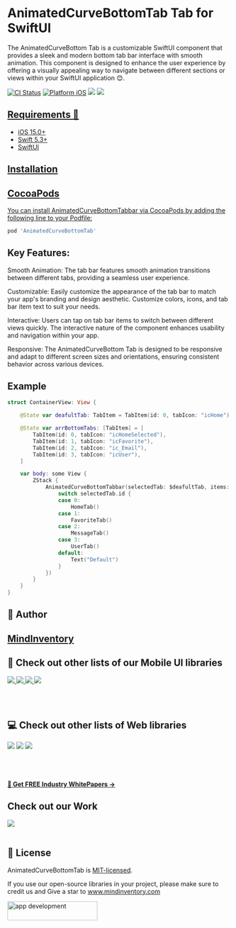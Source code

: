 # AnimatedCurveBottomTab Tab for SwiftUI

The AnimatedCurveBottom Tab is a customizable SwiftUI component that provides a sleek and modern bottom tab bar interface with smooth animation. This component is designed to enhance the user experience by offering a visually appealing way to navigate between different sections or views within your SwiftUI application 😊.

[![CI Status](https://img.shields.io/badge/swift-5.0-brightgreen)](https://img.shields.io/badge/swift-5.0-brightgreen)
[![Platform iOS](https://img.shields.io/badge/platform-iOS-red)](https://img.shields.io/badge/platform-iOS-red)
<a href="https://www.codacy.com?utm_source=github.com&amp;utm_medium=referral&amp;utm_content=nikunjprajapati95/Reading-Animation&amp;utm_campaign=Badge_Grade"><img src="https://app.codacy.com/project/badge/Grade/44b16d6ddb96446b875d38bf2ec89b11"/></a>
<a href="https://github.com/TusharSanchaniya-mi/AnimatedCurveBottomTabbar/blob/main/LICENSE" style="pointer-events: stroke;" target="_blank">
<img src="https://img.shields.io/badge/licence-MIT-orange">

## Requirements 🧐

- iOS 15.0+
- Swift 5.3+
- SwiftUI

## Installation

## CocoaPods

You can install AnimatedCurveBottomTabbar via CocoaPods by adding the following line to your Podfile:

```ruby
pod 'AnimatedCurveBottomTab'
```

## Key Features:

Smooth Animation: The tab bar features smooth animation transitions between different tabs, providing a seamless user experience.

Customizable: Easily customize the appearance of the tab bar to match your app's branding and design aesthetic. Customize colors, icons, and tab bar item text to suit your needs.

Interactive: Users can tap on tab bar items to switch between different views quickly. The interactive nature of the component enhances usability and navigation within your app.

Responsive: The AnimatedCurveBottom Tab is designed to be responsive and adapt to different screen sizes and orientations, ensuring consistent behavior across various devices.

## Example

```swift
struct ContainerView: View {

    @State var deafultTab: TabItem = TabItem(id: 0, tabIcon: "icHome")

    @State var arrBottomTabs: [TabItem] = [
        TabItem(id: 0, tabIcon: "icHomeSelected"),
        TabItem(id: 1, tabIcon: "icFavorite"),
        TabItem(id: 2, tabIcon: "ic_Email"),
        TabItem(id: 3, tabIcon: "icUser"),
    ]

    var body: some View {
        ZStack {
            AnimatedCurveBottomTabbar(selectedTab: $deafultTab, items: $arrBottomTabs, tabbarCurvePosition: .top, selectedViewCompletion: {
                switch selectedTab.id {
                case 0:
                    HomeTab()
                case 1:
                    FavoriteTab()
                case 2:
                    MessageTab()
                case 3:
                    UserTab()
                default:
                    Text("Default")
                }
            })
        }
    }
}

```

## 🙋 Author

## [MindInventory](https://www.mindinventory.com/)

## 📱 Check out other lists of our Mobile UI libraries

<a href="https://github.com/Mindinventory?language=kotlin"> 
<img src="https://img.shields.io/badge/Kotlin-0095D5?&style=for-the-badge&logo=kotlin&logoColor=white"> </a>

<a href="https://github.com/Mindinventory?language=swift"> 
<img src="https://img.shields.io/badge/Swift-FA7343?style=for-the-badge&logo=swift&logoColor=white"> </a>

<a href="https://github.com/Mindinventory?language=dart"> 
<img src="https://img.shields.io/badge/Flutter-02569B?style=for-the-badge&logo=flutter&logoColor=white"> </a>

<a href="https://github.com/Mindinventory/react-native-tabbar-interaction"> 
<img src="https://img.shields.io/badge/React_Native-20232A?style=for-the-badge&logo=react&logoColor=61DAFB"> </a>

<br></br>

## 💻 Check out other lists of Web libraries

<a href="hhttps://github.com/Mindinventory?language=javascript"> 
<img src="https://img.shields.io/badge/JavaScript-F7DF1E?style=for-the-badge&logo=javascript&logoColor=black"></a>

<a href="https://github.com/Mindinventory?language=go"> 
<img src="https://img.shields.io/badge/Go-00ADD8?style=for-the-badge&logo=go&logoColor=white"></a>

<a href="https://github.com/Mindinventory?language=python"> 
<img src="https://img.shields.io/badge/Python-3776AB?style=for-the-badge&logo=python&logoColor=white"></a>

<br></br>

<h4><a href="https://www.mindinventory.com/whitepapers.php?utm_source=gthb&utm_medium=special&utm_campaign=folding-cell#demo"><u> 📝 Get FREE Industry WhitePapers →</u></a></h4>

## Check out our Work

<a href="https://dribbble.com/mindinventory"> 
<img src="https://img.shields.io/badge/Dribbble-EA4C89?style=for-the-badge&logo=dribbble&logoColor=white" /> </a>
<br></br>

## 📄 License

AnimatedCurveBottomTab is [MIT-licensed](/LICENSE).

If you use our open-source libraries in your project, please make sure to credit us and Give a star to www.mindinventory.com

<a href="https://www.mindinventory.com/contact-us.php?utm_source=gthb&utm_medium=repo&utm_campaign=swift-ui-libraries">
<img src="https://github.com/Sammindinventory/MindInventory/blob/main/hirebutton.png" width="203" height="43"  alt="app development">
</a>
